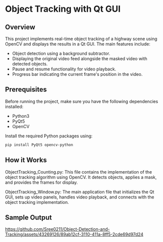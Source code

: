 # Object Tracking with Qt GUI

## Overview

This project implements real-time object tracking of a highway scene using OpenCV and displays the results in a Qt GUI. The main features include:

- Object detection using a background subtractor.
- Displaying the original video feed alongside the masked video with detected objects.
- Pause and resume functionality for video playback.
- Progress bar indicating the current frame's position in the video.

## Prerequisites

Before running the project, make sure you have the following dependencies installed:

- Python3
- PyQt5
- OpenCV

Install the required Python packages using:

```bash
pip install PyQt5 opencv-python
```

## How it Works
ObjectTracking_Counting.py: This file contains the implementation of the object tracking algorithm using OpenCV. It detects objects, applies a mask, and provides the frames for display.

ObjectTracking_Window.py: The main application file that initializes the Qt GUI, sets up video panels, handles video playback, and connects with the object tracking implementation.

## Sample Output

https://github.com/Sree0211/Object-Detection-and-Tracking/assets/43269126/89ab12cf-3110-411a-8ff5-2cde69d97d24

